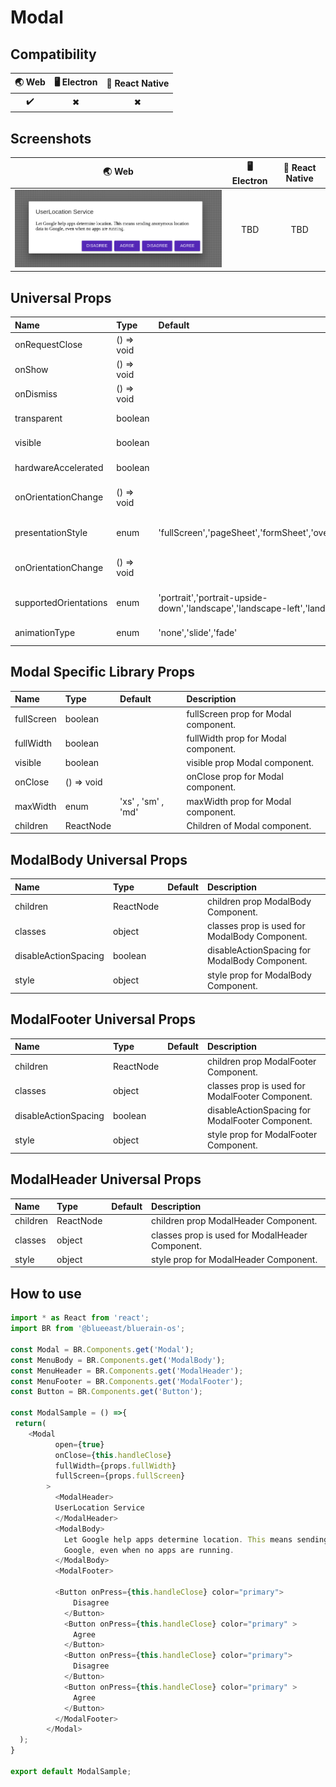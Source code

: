 # Modal

## Compatibility

| 🌏 Web | 🖥 Electron | 📱 React Native |
| :----: | :---------: | :-------------: |
|  ✔️       | ✖            |✖            |

## Screenshots

| 🌏 Web | 🖥 Electron | 📱 React Native |
| :---: | :--------: | :------------: |
|   ![web image](./screenshots/Modal.png)  |    TBD   |  TBD |


## Universal Props

| Name | Type | Default | Description |
|:-----|:-----|:--------|:------------|
| onRequestClose | () => void | | onRequestCloset prop for Modal Component. |
| onShow| () => void | | onShow prop for Modal component. |
| onDismiss| () => void | | call onDismiss prop for Modal component. |
| transparent| boolean | |transparent prop for Modal component. |
| visible| boolean | | visible prop for Modal component. |
| hardwareAccelerated| boolean | |  hardwareAcceleratedfor prop Modal component. |
|onOrientationChange| () => void | |onOrientationChange prop for Modal component. |
|presentationStyle| enum|  'fullScreen','pageSheet','formSheet','overFullScreen'|onOrientationChange prop for Modal component. |
|onOrientationChange| () => void | |onOrientationChange prop for Modal component. |
|supportedOrientations| enum |'portrait','portrait-upside-down','landscape','landscape-left','landscape-right'|   supportedOrientations prop for Modal component. |
|animationType| enum |'none','slide','fade'|animationType prop for Modal component. |

## Modal Specific Library Props

| Name | Type | Default | Description |
|:-----|:-----|:--------|:------------|
| fullScreen| boolean | |fullScreen prop for Modal component. |
| fullWidth| boolean | | fullWidth prop for Modal component. |
| visible| boolean | |  visible prop Modal component. |
|onClose| () => void | |onClose prop for Modal component. |
|maxWidth| enum |  'xs' , 'sm' , 'md'|maxWidth prop for Modal component. |
|children | ReactNode |  | Children of Modal component. |

## ModalBody Universal Props

| Name     | Type   | Default | Description                 |
| :------- | :----- | :------ | :-------------------------- |
| children  | ReactNode |         | children prop ModalBody Component.      |
| classes | object   |         | classes prop is used for ModalBody Component.|
| disableActionSpacing | boolean   |         | disableActionSpacing for ModalBody Component.|
| style | object   |         | style prop for ModalBody Component.|

## ModalFooter Universal Props

| Name     | Type   | Default | Description                 |
| :------- | :----- | :------ | :-------------------------- |
| children  | ReactNode |         | children prop ModalFooter Component.      |
| classes | object   |         | classes prop is used for ModalFooter Component.|
| disableActionSpacing | boolean   |         | disableActionSpacing for ModalFooter Component.|
| style | object   |         | style prop for ModalFooter Component.|

## ModalHeader Universal Props

| Name     | Type   | Default | Description                 |
| :------- | :----- | :------ | :-------------------------- |
| children  | ReactNode |         | children prop ModalHeader Component.      |
| classes | object   |         | classes prop is used for ModalHeader Component.|
| style | object   |         | style prop for ModalHeader Component.|

## How to use

```JavaScript
import * as React from 'react';
import BR from '@blueeast/bluerain-os';

const Modal = BR.Components.get('Modal');
const MenuBody = BR.Components.get('ModalBody');
const MenuHeader = BR.Components.get('ModalHeader');
const MenuFooter = BR.Components.get('ModalFooter');
const Button = BR.Components.get('Button');

const ModalSample = () =>{
 return(
    <Modal
          open={true}
          onClose={this.handleClose}
          fullWidth={props.fullWidth}
          fullScreen={props.fullScreen}
        >
          <ModalHeader>
          UserLocation Service
          </ModalHeader>
          <ModalBody>
            Let Google help apps determine location. This means sending anonymous location data to
            Google, even when no apps are running.
          </ModalBody>
          <ModalFooter>

          <Button onPress={this.handleClose} color="primary">
              Disagree
            </Button>
            <Button onPress={this.handleClose} color="primary" >
              Agree
            </Button>
            <Button onPress={this.handleClose} color="primary">
              Disagree
            </Button>
            <Button onPress={this.handleClose} color="primary" >
              Agree
            </Button>
          </ModalFooter>
        </Modal>
  );
}

export default ModalSample;
```